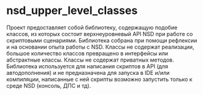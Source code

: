 # nsd_upper_level_classes
Проект предоставляет собой библиотеку, содержащую подобие классов, из которых состоит 
верхнеуровневый API NSD при работе со скриптовыми сценариями. 
Библиотека собрана при помощи рефлексии и на основании опыта работы с NSD. 
Классы не содержат реализации, большое количество классов превращено в интерфейсы или абстрактные классы. Классы не содержат приватных методов.
Библиотека используется для написания скриптов в API (для автодополнения) и не предназначена для запуска в IDE и/или компиляции, 
написанные с ней скрипты возможно запустить только к среде NSD (консоль, ДПС и тд).